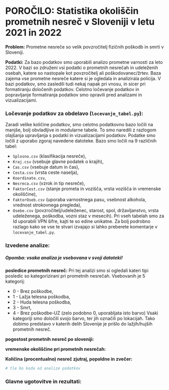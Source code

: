 # POROČILO: Statistika okoliščin prometnih nesreč v Sloveniji v letu 2021 in 2022

**Problem:** Prometne nesreče so velik povzročitelj fizičnih poškodb in smrti v Sloveniji.

**Podatki:** Za bazo podatkov smo uporabili analizo prometne varnosti za leto 2022. V bazi so združeni vsi podatki o prometnih nesrečah in udeleženih osebah, katere so nastopale kot povzročitelj ali poškodovanec/žrtev. Baza zajema vse prometne nesreče katere si je ogledala in analizirala policija. V bazi podatkov, smo zasledili tudi nekaj napak pri vnosu, in sicer pri formatiranju določenih podatkov. Celotno ločevanje podatkov in popravljanje formatiranja podatkov smo opravili pred analizami in vizualizacijami.

### Ločevanje podatkov za obdelavo (`locevanje_tabel.py`):
Zaradi velike količine podatkov, smo celotno podatkovno bazo ločili na manjše, bolj obvladljive in modularne tabele. To smo naredili z razlogom olajšanja upravljanja s podatki in vizualizacijami podatkov. Podatke smo ločili z uporabo zgoraj navedene datoteke. Bazo smo ločili na 9 različnih tabel: 
- `Splosno.csv` (klasifikacija nesreče),  
- `Kraj.csv` (vsebuje glavne podatek o krajih), 
- `Cas.csv` (vsebuje datum in čas), 
- `Cesta.csv` (vrsta ceste naselja), 
- `Koordinate.csv`, 
- `Nesreca.csv` (vzrok in tip nesreče), 
- `FaktorCest.csv` (stanje prometa in vozišča, vrsta vozišča in vremenske okoliščine), 
- `FaktorOseb.csv` (uporaba varnostnega pasu, vsebnost alkohola, vrednost strokovnega pregleda),
- `Osebe.csv` (povzročitelj/udeleženec, starost, spol, državljanstvo, vrsta udeleženega, poškodba, vozni staz v mesecih). 
Pri vseh tabelah smo za Id uporabili VPN šifre, kajti te so edine unikatne.
Za bolj podrobno razlago kako se vse te stvari izvajajo si lahko preberete komentarje v `locevanje_tabel.py`.

### Izvedene analize:

##### Opomba: vsaka analiza je vsebovana v svoji datoteki!

<!-- pogledu kaj so tipi posledic pri pn, določu barve, pobarvu lokacije tiste barve kukr je tip posledic -->
**posledice prometnih nesreč:** Pri tej analizi smo si ogledali kateri tipi posledic so kategorizirani pri prometnih nesrečah. 
Vsebovanih je 5 kategorij: 
- 0 - Brez poškodbe, 
- 1 - Lažja telesna poškodba, 
- 2 - Huda telesna poškodba, 
- 3 - Smrt, 
- 4 - Brez poškodbe-UZ (zelo podobno 0, uporabljata isto barvo)
Vsaki kategoriji smo določili svojo barvo, ter jih označili po lokacijah. Tako dobimo predstavo v katerih delih Slovenije je prišlo do lažjih/hujših prometnih nesreč.

<!-- uzeu use prometne in jih fuknu u eno mapo -->
**pogostost prometnih nesreč po sloveniji:** 

**vremenske okoliščine pri prometnih nesrečah:**

**Količina (procentualno) nesreč zjutraj, popoldne in zvečer:**

```python
# tle bo koda od analize podatkov
```

### Glavne ugotovitve in rezultati:
